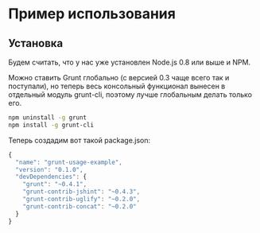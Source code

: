 Пример использования
====================

Установка
---------

Будем считать, что у нас уже установлен Node.js 0.8 или выше и NPM.

Можно ставить Grunt глобально (с версией 0.3 чаще всего так и поступали), но теперь весь консольный функционал вынесен в отдельный модуль grunt-cli, поэтому лучше глобальным делать только его.

```bash
npm uninstall -g grunt
npm install -g grunt-cli
```

Теперь создадим вот такой package.json:

```javascript
{
  "name": "grunt-usage-example",
  "version": "0.1.0",
  "devDependencies": {
    "grunt": "~0.4.1",
    "grunt-contrib-jshint": "~0.4.3",
    "grunt-contrib-uglify": "~0.2.0",
    "grunt-contrib-concat": "~0.2.0"
  }
}
```
